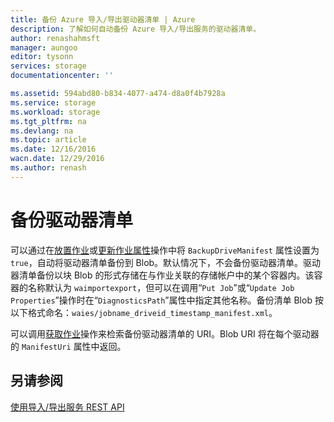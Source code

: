 ```yaml
---
title: 备份 Azure 导入/导出驱动器清单 | Azure
description: 了解如何自动备份 Azure 导入/导出服务的驱动器清单。
author: renashahmsft
manager: aungoo
editor: tysonn
services: storage
documentationcenter: ''

ms.assetid: 594abd80-b834-4077-a474-d8a0f4b7928a
ms.service: storage
ms.workload: storage
ms.tgt_pltfrm: na
ms.devlang: na
ms.topic: article
ms.date: 12/16/2016
wacn.date: 12/29/2016
ms.author: renash
---
```


# 备份驱动器清单
可以通过在[放置作业](https://docs.microsoft.com/zh-CN/rest/api/storageimportexport/jobs#Jobs_CreateOrUpdate)或[更新作业属性](https://docs.microsoft.com/zh-CN/rest/api/storageimportexport/jobs#Jobs_Update)操作中将 `BackupDriveManifest` 属性设置为 `true`，自动将驱动器清单备份到 Blob。默认情况下，不会备份驱动器清单。驱动器清单备份以块 Blob 的形式存储在与作业关联的存储帐户中的某个容器内。该容器的名称默认为 `waimportexport`，但可以在调用“`Put Job`”或“`Update Job Properties`”操作时在“`DiagnosticsPath`”属性中指定其他名称。备份清单 Blob 按以下格式命名：`waies/jobname_driveid_timestamp_manifest.xml`。

 可以调用[获取作业](https://docs.microsoft.com/zh-CN/rest/api/storageimportexport/jobs#Jobs_Get)操作来检索备份驱动器清单的 URI。Blob URI 将在每个驱动器的 `ManifestUri` 属性中返回。

## 另请参阅
 [使用导入/导出服务 REST API](./storage-import-export-using-the-rest-api.md)

<!---HONumber=Mooncake_1226_2016-->